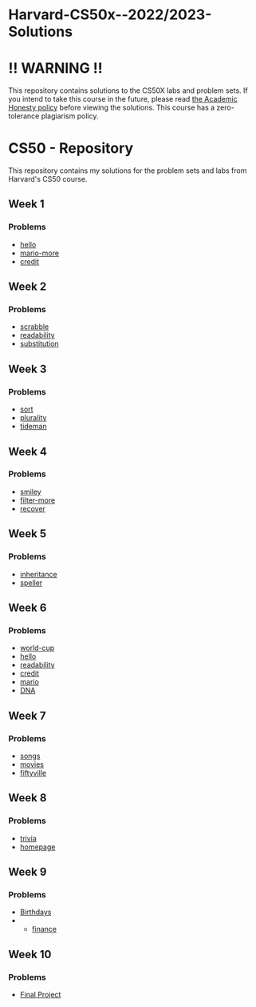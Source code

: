 # Harvard-CS50x--2022/2023-Solutions
# ‼️ WARNING ‼️
This repository contains solutions to the CS50X labs and problem sets. If you intend to take this course in the future, please read [the Academic Honesty policy](https://cs50.harvard.edu/x/2023/honesty/)
  before viewing the solutions.
This course has a zero-tolerance plagiarism policy.
# CS50 - Repository

This repository contains my solutions for the problem sets and labs from Harvard's CS50 course.


## Week 1

### Problems

- [hello](week1/lab1/hello)
- [mario-more](week1/pset1/mario-more)
- [credit](week1/pset1/credit)

## Week 2

### Problems

- [scrabble](week2/lab2/scrabble)
- [readability](week2/pset2/readability)
- [substitution](week2/pset2/substitution)

## Week 3

### Problems
- [sort](week3/lab3/sort)
- [plurality](week3/pset3/plurality)
- [tideman](week3/pset3/tideman)

## Week 4

### Problems
- [smiley](week4/lab4/smiley)
- [filter-more](week4/pset4/filter-more)
- [recover](week4/pset4/recover)


## Week 5

### Problems

- [inheritance](week5/lab5/inheritance)
- [speller](week5/pset5/speller)

## Week 6

### Problems
- [world-cup](week6/lab6/world-cup)
- [hello](week6/pset6/sentimental-hello)
- [readability](week6/pset6/sentimental-readability)
- [credit](week6/pset6/sentimental-credit)
- [mario](week6/pset6/sentimental-mario-more)
- [DNA](week6/pset6/dna)
## Week 7

### Problems
- [songs](week7/lab7/songs)
- [movies](week7/pset7/movies)
- [fiftyville](week7/pset7/fiftyville)

## Week 8

### Problems

- [trivia](week8/lab8/trivia)
- [homepage](week8/pset8/homepage)

## Week 9

### Problems

- [Birthdays](week9/lab9/Birthdays)
- - [finance](week9/pset9/finance)
## Week 10

### Problems

- [Final Project](Final_Project)


